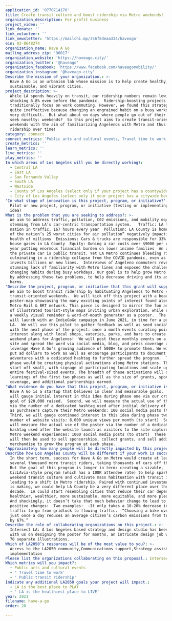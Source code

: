```yaml
---
application_id: '0770714170'
title: Create transit culture and boost ridership via Metro weekends!
organization_description: For profit business
project_video: ''
link_donate: ''
link_volunteer: ''
link_newsletter: 'https://mailchi.mp/356f8deaa334/haveago'
ein: 83-0648274
organization_name: Have A Go
mailing_address_zip: '90017'
organization_website: 'https://haveago.city/'
organization_twitter: '@haveago'
organization_facebook: 'https://www.facebook.com/haveagomobility/'
organization_instagram: '@haveago.city'
Describe the mission of your organization.: >-
  Have A Go is an urbanism lab whose mission is to help create healthy, wealthy,
  sustainable, and vibrant cities.
project_description: >-
  While LA spends heavily on transit, our ridership numbers remain low, at a
  shocking 6.8% even before the pandemic.  Ridership-boosting projects
  traditionally focus on work commuting. However, we found this strategy to be
  quite ineffective because changing an engrained habit on a busy workday is
  very difficult.  But what about on days where people go out of their way to
  seek novelty: weekends?  So this project aims to create transit-oriented
  weekends with the aim of familiarizing Angelenos with Metro and thus boost
  ridership over time!
category: connect
connect_metrics: 'Public arts and cultural events, Travel time to work, Public transit ridership'
create_metrics: ''
learn_metrics: ''
live_metrics: ''
play_metrics: ''
In which areas of Los Angeles will you be directly working?:
  - Central LA
  - East LA
  - San Fernando Valley
  - South LA
  - Westside
  - County of Los Angeles (select only if your project has a countywide benefit)
  - City of Los Angeles (select only if your project has a citywide benefit)
'In what stage of innovation is this project, program, or initiative?': >-
  Pilot or new project, program, or initiative (testing or implementing a new
  idea)
What is the problem that you are seeking to address?: >-
  We aim to address traffic, pollution, C02 emissions, and mobility equity
  stemming from LA’s car-centric transportation system.   Traffic: LA leads the
  nation in traffic, 167 hours every year  Pollution: LA County is home to “14
  of the nation’s 25 worst cities for air pollution” negatively impacting the
  health of millions  Emissions: Cars & trucks are responsible for 33% of green
  house gases in LA County  Equity: Owning a car costs over $9000 per car every
  year putting enormous financial burden on lower income families  An option to
  the private car is public transit. Yet LA Metro continues bleeding riders,
  culminating in a ridership collapse from the COVID pandemic, even as LA
  invests billions on new lines.  Interviews of Angeleno commuters revealed a
  stunning lack of familiarity with Metro lines and exposed the challenge of
  changing habits during busy workdays. Our goal is to help grow Metro ridership
  by addressing these two problems, to help decrease driving and its associated
  harms.
'Describe the project, program, or initiative that this grant will support to address the problem identified.': >-
  We aim to boost transit ridership by habituating Angelenos to Metro via
  transit-oriented weekends.  We will kick off this project with a beautiful
  poster-map showcasing the many exciting points of interest found along LA’s
  Metro Rail & BRT network. This piece is designed to mirror the fun and utility
  of illustrated tourist-style maps inviting urban exploration, while serving as
  a weekly visual reminder & word-of-mouth generator as a poster.  The poster
  will launch with an IndieGoGo campaign in June 2021, in time for a post-COVID
  LA.  We will use this pilot to gather feedback as well as seed social media
  with the next phase of the project: once a month events curating points of
  interest along with local shops, eateries, parks, and bars to create fun
  weekend plans for Angelenos!  We will post these monthly events on a dedicated
  site and spread the word via social media, blog, and press coverage as well as
  leverage Have A Go’s growing audience of 5000+ to promote them. We will also
  put ad dollars to work as well as encourage participants to document their
  adventures with a dedicated hashtag to further spread the program.  The final
  phase would be creating physical activations along Metro stations. These can
  start off small, with signage at participating locations and scale up to
  entire festival-sized events. The breadth of these activations will depend on
  learnings of the first two phases as well as the size of grants, sponsorships,
  coverage, and additional partnerships earned.
'What evidence do you have that this project, program, or initiative is or will be successful, and how will you define and measure success?': >-
  Have A Go is a startup that believes in clear and measurable goals.  First, we
  will gauge initial interest in this idea during phase one via our crowdfunding
  goal of $20,000 raised.  Second, we will measure the actual use of the poster
  via the number of a dedicated hashtag used after initial delivery of posters
  as purchasers capture their Metro weekends: 100 social media posts (to start) 
  Third, we will gauge continued interest in this idea during phase two with
  number of website visits: 8,000 unique views per month (to start)  Second, we
  will measure the actual use of the poster via the number of a dedicated
  hashtag used after the website launch as visitors to the site capture their
  Metro weekend experiences: 1000 social media posts (to start)  These metrics
  will then be used to sell sponsorships, collect grants, and sell additional
  merchandise to grow the program at each phase.
'Approximately how many people will be directly impacted by this project, program, or initiative?': '7000'
Describe how Los Angeles County will be different if your work is successful.: >-
  In the short term, success for Have A Go on Metro would create at least
  several thousand more transit riders, taking thousands of cars off the road. 
  But the goal of this program is longer in term: creating a sizable,
  CicLAvia-style program (which has a 100K attendee rate) to help spark a
  weekend transit culture and cultivate mass habituation with transit in LA,
  leading to a shift in Metro ridership. Paired with continued investments Metro
  is making, we could help LA County be a very different place over the next
  decade.  LA could start resembling cities that reduce their car dependance:
  healthier, wealthier, more sustainable, more equitable, and more pleasant. 
  And shockingly, it doesn’t take that much behavior change to lead to cascading
  positive changes:  Two examples:  -It only takes a 10-20% decrease in car
  traffic to go from gridlock to flowing traffic. -“Choosing a bike over a car
  just once a day reduces an average citizen’s carbon emissions from transport
  by 67%.”
Describe the role of collaborating organizations on this project.: >-
  Intersect LA: A Los Angeles based strategy and design studio has been working
  with us on designing the poster for months, an intricate design job with over
  70 separate illustrations.
Which of LA2050’s resources will be of the most value to you?: >-
  Access to the LA2050 community,Communications support,Strategy assistance and
  implementation
Please list the organizations collaborating on this proposal.: Intersect LA
Which metrics will you impact?:
  - Public arts and cultural events
  - ' Travel time to work'
  - ' Public transit ridership'
Indicate any additional LA2050 goals your project will impact.:
  - LA is the best place to PLAY
  - ' LA is the healthiest place to LIVE'
year: 2021
filename: have-a-go
order: 28

---
```

